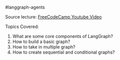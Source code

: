 #langgraph-agents

Source lecture: [FreeCodeCamp Youtube Video](https://www.youtube.com/watch?v=jGg_1h0qzaM&t=197s)


Topics Covered:
1. What are some core components of LangGraph?
2. How to build a basic graph?
3. How to take in multiple graph?
4. How to create sequential and conditional graphs?